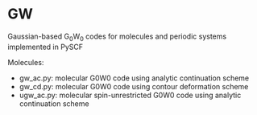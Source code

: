 # GW
Gaussian-based G<sub>0</sub>W<sub>0</sub> codes for molecules and periodic systems implemented in PySCF

Molecules:
- gw_ac.py: molecular G0W0 code using analytic continuation scheme
- gw_cd.py: molecular G0W0 code using contour deformation scheme
- ugw_ac.py: molecular spin-unrestricted G0W0 code using analytic continuation scheme
